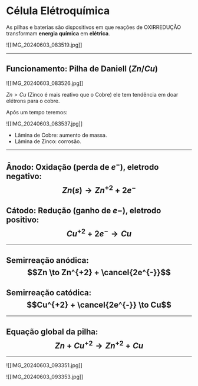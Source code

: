 # Célula Elétroquímica

As pilhas e baterias são dispositivos em que reações de OXIRREDUÇÃO transformam **energia química** em **elétrica**.

![[IMG_20240603_083519.jpg]]

---

## Funcionamento: Pilha de Daniell ($Zn/Cu$)

![[IMG_20240603_083526.jpg]]

$Zn > Cu$ (Zinco é mais reativo que o Cobre) ele tem tendência em doar elétrons para o cobre.

Após um tempo teremos:

![[IMG_20240603_083537.jpg]]

- Lâmina de Cobre: aumento de massa.
- Lâmina de Zinco: corrosão.

---

## Ânodo: Oxidação (perda de $e^{-}$), eletrodo negativo: <br>$$Zn(s) \to Zn^{+2} + 2e^{-}$$
## Cátodo: Redução (ganho de $e{-}$), eletrodo positivo: <br>$$Cu^{+2} + 2e^{-} \to Cu$$
---

## Semirreação anódica: <br>$$Zn \to Zn^{+2} + \cancel{2e^{-}}$$
## Semirreação catódica: <br>$$Cu^{+2} + \cancel{2e^{-}} \to Cu$$
---

## Equação global da pilha: <br>$$Zn + Cu^{+2} \to Zn^{+2} + Cu$$
---

![[IMG_20240603_093351.jpg]]

![[IMG_20240603_093353.jpg]]